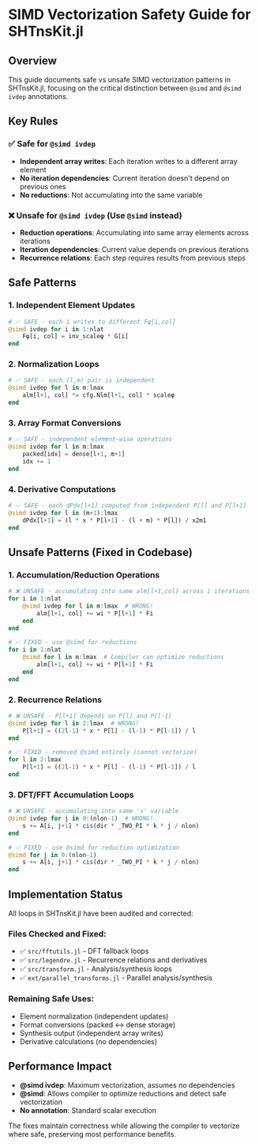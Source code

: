 # SIMD Vectorization Safety Guide for SHTnsKit.jl

## Overview

This guide documents safe vs unsafe SIMD vectorization patterns in SHTnsKit.jl, focusing on the critical distinction between `@simd` and `@simd ivdep` annotations.

## Key Rules

### ✅ Safe for `@simd ivdep`
- **Independent array writes**: Each iteration writes to a different array element
- **No iteration dependencies**: Current iteration doesn't depend on previous ones
- **No reductions**: Not accumulating into the same variable

### ❌ Unsafe for `@simd ivdep` (Use `@simd` instead)  
- **Reduction operations**: Accumulating into same array elements across iterations
- **Iteration dependencies**: Current value depends on previous iterations
- **Recurrence relations**: Each step requires results from previous steps

## Safe Patterns

### 1. Independent Element Updates
```julia
# ✅ SAFE - each i writes to different Fφ[i,col]
@simd ivdep for i in 1:nlat
    Fφ[i, col] = inv_scaleφ * G[i]
end
```

### 2. Normalization Loops
```julia  
# ✅ SAFE - each (l,m) pair is independent
@simd ivdep for l in m:lmax
    alm[l+1, col] *= cfg.Nlm[l+1, col] * scaleφ
end
```

### 3. Array Format Conversions
```julia
# ✅ SAFE - independent element-wise operations
@simd ivdep for l in m:lmax
    packed[idx] = dense[l+1, m+1]
    idx += 1
end
```

### 4. Derivative Computations
```julia
# ✅ SAFE - each dPdx[l+1] computed from independent P[l] and P[l+1]
@simd ivdep for l in (m+1):lmax
    dPdx[l+1] = (l * x * P[l+1] - (l + m) * P[l]) / x2m1
end
```

## Unsafe Patterns (Fixed in Codebase)

### 1. Accumulation/Reduction Operations
```julia
# ❌ UNSAFE - accumulating into same alm[l+1,col] across i iterations
for i in 1:nlat
    @simd ivdep for l in m:lmax  # WRONG!
        alm[l+1, col] += wi * P[l+1] * Fi
    end
end

# ✅ FIXED - use @simd for reductions
for i in 1:nlat
    @simd for l in m:lmax  # Compiler can optimize reductions
        alm[l+1, col] += wi * P[l+1] * Fi  
    end
end
```

### 2. Recurrence Relations  
```julia
# ❌ UNSAFE - P[l+1] depends on P[l] and P[l-1]
@simd ivdep for l in 2:lmax  # WRONG!
    P[l+1] = ((2l-1) * x * P[l] - (l-1) * P[l-1]) / l
end

# ✅ FIXED - removed @simd entirely (cannot vectorize)
for l in 2:lmax
    P[l+1] = ((2l-1) * x * P[l] - (l-1) * P[l-1]) / l
end
```

### 3. DFT/FFT Accumulation Loops
```julia
# ❌ UNSAFE - accumulating into same 's' variable
@simd ivdep for j in 0:(nlon-1)  # WRONG!
    s += A[i, j+1] * cis(dir * _TWO_PI * k * j / nlon)
end

# ✅ FIXED - use @simd for reduction optimization  
@simd for j in 0:(nlon-1)
    s += A[i, j+1] * cis(dir * _TWO_PI * k * j / nlon)
end
```

## Implementation Status

All loops in SHTnsKit.jl have been audited and corrected:

### Files Checked and Fixed:
- ✅ `src/fftutils.jl` - DFT fallback loops
- ✅ `src/legendre.jl` - Recurrence relations and derivatives  
- ✅ `src/transform.jl` - Analysis/synthesis loops
- ✅ `ext/parallel_transforms.jl` - Parallel analysis/synthesis

### Remaining Safe Uses:
- Element normalization (independent updates)
- Format conversions (packed ↔ dense storage)
- Synthesis output (independent array writes)
- Derivative calculations (no dependencies)

## Performance Impact

- **@simd ivdep**: Maximum vectorization, assumes no dependencies
- **@simd**: Allows compiler to optimize reductions and detect safe vectorization
- **No annotation**: Standard scalar execution

The fixes maintain correctness while allowing the compiler to vectorize where safe, preserving most performance benefits.